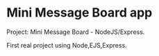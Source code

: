 # Mini Message Board app  


Project: Mini Message Board - NodeJS/Express.

First real project using Node,EJS,Express.
